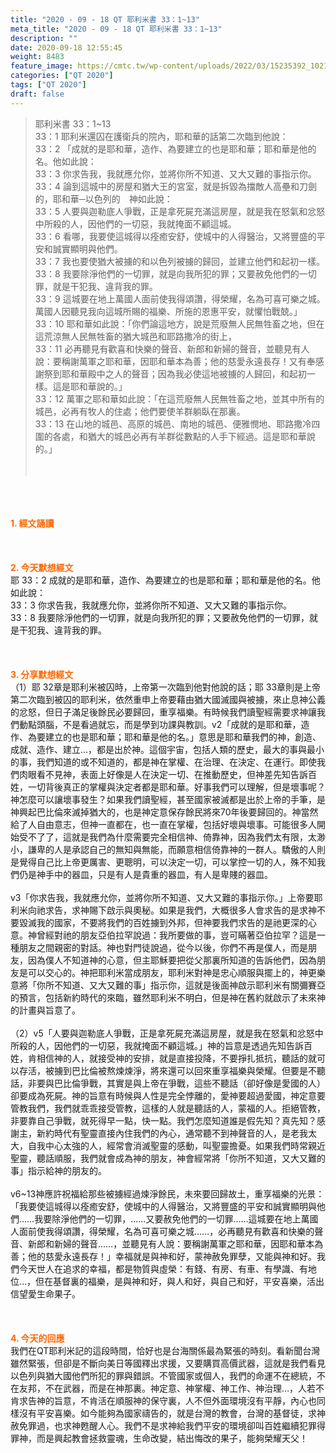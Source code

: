```yaml
---
title: "2020 - 09 - 18 QT 耶利米書 33：1~13"
meta_title: "2020 - 09 - 18 QT 耶利米書 33：1~13"
description: ""
date: 2020-09-18 12:55:45
weight: 8483
feature_image: https://cmtc.tw/wp-content/uploads/2022/03/15235392_10211799862337740_180693556567566654_o-1.webp
categories: ["QT 2020"]
tags: ["QT 2020"]
draft: false
---
```


<blockquote>耶利米書 33：1~13<br />
33：1 耶利米還囚在護衛兵的院內，耶和華的話第二次臨到他說：<br />
33：2 「成就的是耶和華，造作、為要建立的也是耶和華；耶和華是他的名。他如此說：<br />
33：3 你求告我，我就應允你，並將你所不知道、又大又難的事指示你。<br />
33：4 論到這城中的房屋和猶大王的宮室，就是拆毀為擋敵人高壘和刀劍的，耶和華─以色列的　神如此說：<br />
33：5 人要與迦勒底人爭戰，正是拿死屍充滿這房屋，就是我在怒氣和忿怒中所殺的人，因他們的一切惡，我就掩面不顧這城。<br />
33：6 看哪，我要使這城得以痊癒安舒，使城中的人得醫治，又將豐盛的平安和誠實顯明與他們。<br />
33：7 我也要使猶大被擄的和以色列被擄的歸回，並建立他們和起初一樣。<br />
33：8 我要除淨他們的一切罪，就是向我所犯的罪；又要赦免他們的一切罪，就是干犯我、違背我的罪。<br />
33：9 這城要在地上萬國人面前使我得頌讚，得榮耀，名為可喜可樂之城。萬國人因聽見我向這城所賜的福樂、所施的恩惠平安，就懼怕戰兢。」<br />
33：10 耶和華如此說：「你們論這地方，說是荒廢無人民無牲畜之地，但在這荒涼無人民無牲畜的猶大城邑和耶路撒冷的街上，<br />
33：11 必再聽見有歡喜和快樂的聲音、新郎和新婦的聲音，並聽見有人說：要稱謝萬軍之耶和華，因耶和華本為善；他的慈愛永遠長存！又有奉感謝祭到耶和華殿中之人的聲音；因為我必使這地被擄的人歸回，和起初一樣。這是耶和華說的。」<br />
33：12 萬軍之耶和華如此說：「在這荒廢無人民無牲畜之地，並其中所有的城邑，必再有牧人的住處；他們要使羊群躺臥在那裏。<br />
33：13 在山地的城邑、高原的城邑、南地的城邑、便雅憫地、耶路撒冷四圍的各處，和猶大的城邑必再有羊群從數點的人手下經過。這是耶和華說的。」<br />
<br />
&nbsp;</blockquote><br />
&nbsp;<br />
<br />
<span style="color: #ff6600;"><strong>1. </strong><strong>經文誦讀</strong></span><br />
<br />
<span style="color: #ff6600;"><strong> </strong></span><br />
<br />
<span style="color: #ff6600;"><strong>2. 今天默想</strong><strong>經文<br />
</strong></span>耶 33：2 成就的是耶和華，造作、為要建立的也是耶和華；耶和華是他的名。他如此說：<br />
33：3 你求告我，我就應允你，並將你所不知道、又大又難的事指示你。<br />
33：8 我要除淨他們的一切罪，就是向我所犯的罪；又要赦免他們的一切罪，就是干犯我、違背我的罪。<br />
<br />
&nbsp;<br />
<br />
<span style="color: #ff6600;"><strong>3. 分享默想經文<br />
</strong></span>（1）耶 32章是耶利米被囚時，上帝第一次臨到他對他說的話；耶 33章則是上帝第二次臨到被囚的耶利米，依然重申上帝要藉由猶大國滅國與被擄，來止息神公義的忿怒，但日子滿足後餘民必要歸回，重享福樂。有時候我們讀聖經需要求神讓我們動點頭腦，不是看過就忘，而是學到功課與教訓。v2「成就的是耶和華，造作、為要建立的也是耶和華；耶和華是他的名。」意思是耶和華我們的神，創造、成就、造作、建立…，都是出於神。這個宇宙，包括人類的歷史，最大的事與最小的事，我們知道的或不知道的，都是神在掌權、在治理、在決定、在運行。即使我們肉眼看不見神，表面上好像是人在決定一切、在推動歷史，但神差先知告訴百姓，一切背後真正的掌權與決定者都是耶和華。好事我們可以理解，但是壞事呢？神怎麼可以讓壞事發生？如果我們讀聖經，甚至國家被滅都是出於上帝的手筆，是神興起巴比倫來滅掉猶大的，也是神定意保存餘民將來70年後要歸回的。神當然給了人自由意志，但神一直都在，也一直在掌權，包括好壞與壞事。可能很多人開始受不了了，這就是我們為什麼需要完全相信神、倚靠神，因為我們太有限，太渺小，謙卑的人是承認自己的無知與無能，而願意相信倚靠神的一群人。驕傲的人則是覺得自己比上帝更厲害、更聰明，可以決定一切，可以掌控一切的人，殊不知我們仍是神手中的器皿，只是有人是貴重的器皿，有人是卑賤的器皿。<br />
<br />
v3「你求告我，我就應允你，並將你所不知道、又大又難的事指示你。」上帝要耶利米向祂求告，求神賜下啟示與奧秘。如果是我們，大概很多人會求告的是求神不要毀滅我的國家，不要將我們的百姓擄到外邦，但神要我們求告的是祂更深的心意。神曾經對祂的朋友亞伯拉罕說過：我所要做的事，豈可瞞著亞伯拉罕？這是一種朋友之間親密的對話。神也對門徒說過，從今以後，你們不再是僕人，而是朋友，因為僕人不知道神的心意，但主耶穌要把從父那裏所知道的告訴他們，因為朋友是可以交心的。神把耶利米當成朋友，耶利米對神是忠心順服與擺上的，神更樂意將「你所不知道、又大又難的事」指示你，這就是後面神啟示耶利米有關彌賽亞的預言，包括新約時代的來臨，雖然耶利米不明白，但是神在舊約就啟示了未來神的計畫與旨意了。<br />
<br />
（2）v5「人要與迦勒底人爭戰，正是拿死屍充滿這房屋，就是我在怒氣和忿怒中所殺的人，因他們的一切惡，我就掩面不顧這城。」神的旨意是透過先知告訴百姓，肯相信神的人，就接受神的安排，就是直接投降，不要掙扎抵抗，聽話的就可以存活，被擄到巴比倫被熬煉煉淨，將來還可以回來重享福樂與榮耀。但要是不聽話，非要與巴比倫爭戰，其實是與上帝在爭戰，這些不聽話（卻好像是愛國的人）卻要成為死屍。神的旨意有時候與人性是完全悖離的，愛神要超過愛國，神定意要管教我們，我們就乖乖接受管教，這樣的人就是聽話的人，蒙福的人。拒絕管教，非要靠自己爭戰，就死得早一點，快一點。我們怎麼知道誰是假先知？真先知？感謝主，新約時代有聖靈直接內住我們的內心，通常聽不到神聲音的人，是老我太大，自我中心太強的人，經常會消滅聖靈的感動，叫聖靈擔憂。如果我們時常親近聖靈，聽話順服，我們就會成為神的朋友，神會經常將「你所不知道，又大又難的事」指示給神的朋友的。<br />
<br />
v6~13神應許祝福給那些被擄經過煉淨餘民，未來要回歸故土，重享福樂的光景：「我要使這城得以痊癒安舒，使城中的人得醫治，又將豐盛的平安和誠實顯明與他們……我要除淨他們的一切罪，……又要赦免他們的一切罪……這城要在地上萬國人面前使我得頌讚，得榮耀，名為可喜可樂之城……，必再聽見有歡喜和快樂的聲音、新郎和新婦的聲音……，並聽見有人說：要稱謝萬軍之耶和華，因耶和華本為善；他的慈愛永遠長存！」幸福就是與神和好，蒙神赦免罪孽，又能與神和好。我們今天世人在追求的幸福，都是物質與虛榮：有錢、有房、有車、有學識、有地位…，但在基督裏的福樂，是與神和好，與人和好，與自己和好，平安喜樂，活出信望愛生命果子。<br />
<br />
&nbsp;<br />
<br />
<span style="color: #ff6600;"><strong>4. 今天的回應<br />
</strong></span>我們在QT耶利米記的這段時間，恰好也是台海關係最為緊張的時刻。看新聞台灣雖然緊張，但卻是不斷向美日等國釋出求援，又要購買高價武器，這就是我們看見以色列與猶大國他們所犯的罪與錯誤。不管國家或個人，我們的命運不在總統，不在友邦，不在武器，而是在神那裏。神定意、神掌權、神工作、神治理…，人若不肯求告神的旨意，不肯活在順服神的保守裏，人不但外面環境沒有平靜，內心也同樣沒有平安喜樂。如今能夠為國家禱告的，就是台灣的教會，台灣的基督徒，求神赦免罪過，也求神甦醒人心。我們不是求神給我們平安的環境卻叫百姓繼續犯罪得罪神，而是興起教會拯救靈魂，生命改變，結出悔改的果子，能夠榮耀天父！<br />
<br />
&nbsp;
        
